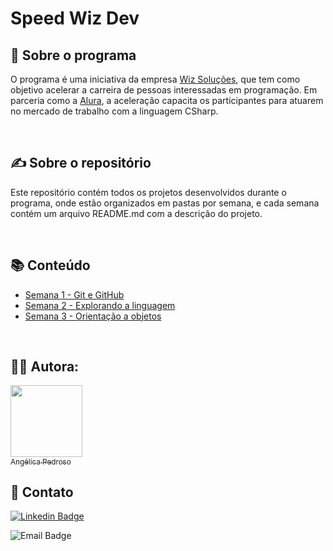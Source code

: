 # Speed Wiz Dev

## 🧡 Sobre o programa

O programa é uma iniciativa da empresa [Wiz Soluções](https://wizsolucoes.com.br/), que tem como objetivo acelerar a carreira de pessoas interessadas em programação. Em parceria como a [Alura](https://www.alura.com.br/), a aceleração capacita os participantes para atuarem no mercado de trabalho com a linguagem CSharp.

</br>

## ✍ Sobre o repositório

Este repositório contém todos os projetos desenvolvidos durante o programa, onde estão organizados em pastas por semana, e cada semana contém um arquivo README.md com a descrição do projeto.

</br>

## 📚 Conteúdo

- [Semana 1 - Git e GitHub](https://github.com/angelicapedroso/laboratorio-c-sharp/tree/main/semana-1)
- [Semana 2 - Explorando a linguagem](https://github.com/angelicapedroso/laboratorio-c-sharp/tree/main/semana-2)
- [Semana 3 - Orientação a objetos](https://github.com/angelicapedroso/laboratorio-c-sharp/tree/main/semana-3)

</br>

## 👩‍💻 Autora:

[<img src="https://avatars.githubusercontent.com/u/89040425?v=4" width=115><br><sub>Angélica Pedroso</sub>](https://github.com/angelicapedroso)

## 📧 Contato

[![Linkedin Badge](https://img.shields.io/badge/-Angélica-blue?style=flat-square&logo=Linkedin&logoColor=white&link=https://www.linkedin.com/in/angelica-pedroso/)](https://www.linkedin.com/in/angelicapedroso/)

![Email Badge](https://img.shields.io/badge/-Email-red?style=flat-square&logo=Gmail&logoColor=white&link=mailto:contatoangelicapedroso@gmail.com)
